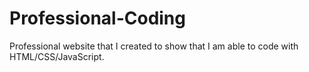 # Professional-Coding
Professional website that I created to show that I am able to code with HTML/CSS/JavaScript.
